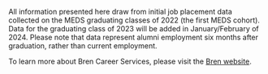 <p>All information presented here draw from initial job placement data collected on the MEDS graduating classes of 2022 (the first MEDS cohort). Data for the graduating class of 2023 will be added in January/February of 2024. Please note that data represent alumni employment six months after graduation, rather than current employment.</p>

<p>To learn more about Bren Career Services, please visit the <a href="https://bren.ucsb.edu/career-services" target="_blank">Bren website</a>.</p>
